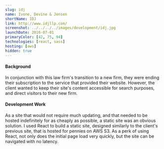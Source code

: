 ```yaml
---
slug: idj
name: Ivone, Devine & Jensen
shortName: IDJ
link: http://www.idjllp.com/
screenshot: ../../../../images/development/idj.jpg
launchDate: 2016-07-01
primaryColor: [42, 75, 94]
technologies: [react, sass]
hosting: [aws]
hidden: true
---
```

#### Background

In conjunction with this law firm's transition to a new firm, they were ending their subscription to the service that provided their website. However, the client wanted to keep their site's content accessible for search purposes, and direct visitors to their new firm.

#### Development Work

As a site that would not require much updating, and that needed to be hosted indefinitely for as cheaply as possible, a static site was an obvious solution. I used React to build a static site, designed similarly to the client's previous site, that is hosted for pennies on AWS S3. As a perk of using React, not only does the initial page load very quickly, but the site can be navigated with no latency.
